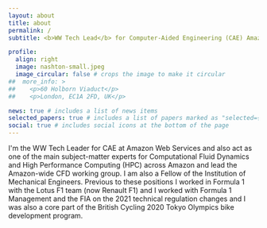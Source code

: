 ```yaml
---
layout: about
title: about
permalink: /
subtitle: <b>WW Tech Lead</b> for Computer-Aided Engineering (CAE) Amazon Web Services

profile:
  align: right
  image: nashton-small.jpeg
  image_circular: false # crops the image to make it circular
##  more_info: >
##    <p>60 Holborn Viaduct</p>
##    <p>London, EC1A 2FD, UK</p>

news: true # includes a list of news items
selected_papers: true # includes a list of papers marked as "selected={true}"
social: true # includes social icons at the bottom of the page
---
```


I'm the WW Tech Leader for CAE at Amazon Web Services and also act as one of the main subject-matter experts for Computational Fluid Dynamics and High Performance Computing (HPC) across Amazon and lead the Amazon-wide CFD working group. I am also a Fellow of the Institution of Mechanical Engineers. Previous to these positions I worked in Formula 1 with the Lotus F1 team (now Renault F1) and I worked with Formula 1 Management and the FIA on the 2021 technical regulation changes and I was also a core part of the British Cycling 2020 Tokyo Olympics bike development program.

